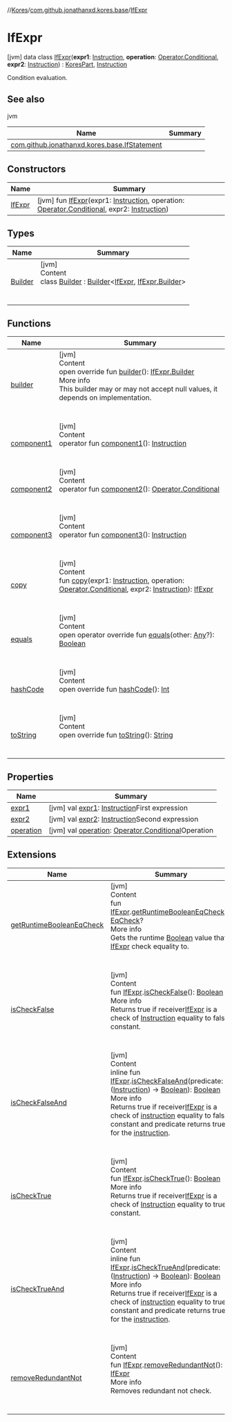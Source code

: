//[Kores](../../index.md)/[com.github.jonathanxd.kores.base](../index.md)/[IfExpr](index.md)



# IfExpr  
 [jvm] data class [IfExpr](index.md)(**expr1**: [Instruction](../../com.github.jonathanxd.kores/-instruction/index.md), **operation**: [Operator.Conditional](../../com.github.jonathanxd.kores.operator/-operator/-conditional/index.md), **expr2**: [Instruction](../../com.github.jonathanxd.kores/-instruction/index.md)) : [KoresPart](../../com.github.jonathanxd.kores/-kores-part/index.md), [Instruction](../../com.github.jonathanxd.kores/-instruction/index.md)

Condition evaluation.

   


## See also  
  
jvm  
  
|  Name|  Summary| 
|---|---|
| <a name="com.github.jonathanxd.kores.base/IfExpr///PointingToDeclaration/"></a>[com.github.jonathanxd.kores.base.IfStatement](../-if-statement/index.md)| <a name="com.github.jonathanxd.kores.base/IfExpr///PointingToDeclaration/"></a>
  


## Constructors  
  
|  Name|  Summary| 
|---|---|
| <a name="com.github.jonathanxd.kores.base/IfExpr/IfExpr/#com.github.jonathanxd.kores.Instruction#com.github.jonathanxd.kores.operator.Operator.Conditional#com.github.jonathanxd.kores.Instruction/PointingToDeclaration/"></a>[IfExpr](-if-expr.md)| <a name="com.github.jonathanxd.kores.base/IfExpr/IfExpr/#com.github.jonathanxd.kores.Instruction#com.github.jonathanxd.kores.operator.Operator.Conditional#com.github.jonathanxd.kores.Instruction/PointingToDeclaration/"></a> [jvm] fun [IfExpr](-if-expr.md)(expr1: [Instruction](../../com.github.jonathanxd.kores/-instruction/index.md), operation: [Operator.Conditional](../../com.github.jonathanxd.kores.operator/-operator/-conditional/index.md), expr2: [Instruction](../../com.github.jonathanxd.kores/-instruction/index.md))   <br>


## Types  
  
|  Name|  Summary| 
|---|---|
| <a name="com.github.jonathanxd.kores.base/IfExpr.Builder///PointingToDeclaration/"></a>[Builder](-builder/index.md)| <a name="com.github.jonathanxd.kores.base/IfExpr.Builder///PointingToDeclaration/"></a>[jvm]  <br>Content  <br>class [Builder](-builder/index.md) : [Builder](../../com.github.jonathanxd.kores.builder/-builder/index.md)<[IfExpr](index.md), [IfExpr.Builder](-builder/index.md)>   <br><br><br>


## Functions  
  
|  Name|  Summary| 
|---|---|
| <a name="com.github.jonathanxd.kores.base/IfExpr/builder/#/PointingToDeclaration/"></a>[builder](builder.md)| <a name="com.github.jonathanxd.kores.base/IfExpr/builder/#/PointingToDeclaration/"></a>[jvm]  <br>Content  <br>open override fun [builder](builder.md)(): [IfExpr.Builder](-builder/index.md)  <br>More info  <br>This builder may or may not accept null values, it depends on implementation.  <br><br><br>
| <a name="com.github.jonathanxd.kores.base/IfExpr/component1/#/PointingToDeclaration/"></a>[component1](component1.md)| <a name="com.github.jonathanxd.kores.base/IfExpr/component1/#/PointingToDeclaration/"></a>[jvm]  <br>Content  <br>operator fun [component1](component1.md)(): [Instruction](../../com.github.jonathanxd.kores/-instruction/index.md)  <br><br><br>
| <a name="com.github.jonathanxd.kores.base/IfExpr/component2/#/PointingToDeclaration/"></a>[component2](component2.md)| <a name="com.github.jonathanxd.kores.base/IfExpr/component2/#/PointingToDeclaration/"></a>[jvm]  <br>Content  <br>operator fun [component2](component2.md)(): [Operator.Conditional](../../com.github.jonathanxd.kores.operator/-operator/-conditional/index.md)  <br><br><br>
| <a name="com.github.jonathanxd.kores.base/IfExpr/component3/#/PointingToDeclaration/"></a>[component3](component3.md)| <a name="com.github.jonathanxd.kores.base/IfExpr/component3/#/PointingToDeclaration/"></a>[jvm]  <br>Content  <br>operator fun [component3](component3.md)(): [Instruction](../../com.github.jonathanxd.kores/-instruction/index.md)  <br><br><br>
| <a name="com.github.jonathanxd.kores.base/IfExpr/copy/#com.github.jonathanxd.kores.Instruction#com.github.jonathanxd.kores.operator.Operator.Conditional#com.github.jonathanxd.kores.Instruction/PointingToDeclaration/"></a>[copy](copy.md)| <a name="com.github.jonathanxd.kores.base/IfExpr/copy/#com.github.jonathanxd.kores.Instruction#com.github.jonathanxd.kores.operator.Operator.Conditional#com.github.jonathanxd.kores.Instruction/PointingToDeclaration/"></a>[jvm]  <br>Content  <br>fun [copy](copy.md)(expr1: [Instruction](../../com.github.jonathanxd.kores/-instruction/index.md), operation: [Operator.Conditional](../../com.github.jonathanxd.kores.operator/-operator/-conditional/index.md), expr2: [Instruction](../../com.github.jonathanxd.kores/-instruction/index.md)): [IfExpr](index.md)  <br><br><br>
| <a name="kotlin/Any/equals/#kotlin.Any?/PointingToDeclaration/"></a>[equals](../../com.github.jonathanxd.kores.util/-simple-resolver/index.md#%5Bkotlin%2FAny%2Fequals%2F%23kotlin.Any%3F%2FPointingToDeclaration%2F%5D%2FFunctions%2F-427383591)| <a name="kotlin/Any/equals/#kotlin.Any?/PointingToDeclaration/"></a>[jvm]  <br>Content  <br>open operator override fun [equals](../../com.github.jonathanxd.kores.util/-simple-resolver/index.md#%5Bkotlin%2FAny%2Fequals%2F%23kotlin.Any%3F%2FPointingToDeclaration%2F%5D%2FFunctions%2F-427383591)(other: [Any](https://kotlinlang.org/api/latest/jvm/stdlib/kotlin/-any/index.html)?): [Boolean](https://kotlinlang.org/api/latest/jvm/stdlib/kotlin/-boolean/index.html)  <br><br><br>
| <a name="kotlin/Any/hashCode/#/PointingToDeclaration/"></a>[hashCode](../../com.github.jonathanxd.kores.util/-simple-resolver/index.md#%5Bkotlin%2FAny%2FhashCode%2F%23%2FPointingToDeclaration%2F%5D%2FFunctions%2F-427383591)| <a name="kotlin/Any/hashCode/#/PointingToDeclaration/"></a>[jvm]  <br>Content  <br>open override fun [hashCode](../../com.github.jonathanxd.kores.util/-simple-resolver/index.md#%5Bkotlin%2FAny%2FhashCode%2F%23%2FPointingToDeclaration%2F%5D%2FFunctions%2F-427383591)(): [Int](https://kotlinlang.org/api/latest/jvm/stdlib/kotlin/-int/index.html)  <br><br><br>
| <a name="kotlin/Any/toString/#/PointingToDeclaration/"></a>[toString](../../com.github.jonathanxd.kores.util/-simple-resolver/index.md#%5Bkotlin%2FAny%2FtoString%2F%23%2FPointingToDeclaration%2F%5D%2FFunctions%2F-427383591)| <a name="kotlin/Any/toString/#/PointingToDeclaration/"></a>[jvm]  <br>Content  <br>open override fun [toString](../../com.github.jonathanxd.kores.util/-simple-resolver/index.md#%5Bkotlin%2FAny%2FtoString%2F%23%2FPointingToDeclaration%2F%5D%2FFunctions%2F-427383591)(): [String](https://kotlinlang.org/api/latest/jvm/stdlib/kotlin/-string/index.html)  <br><br><br>


## Properties  
  
|  Name|  Summary| 
|---|---|
| <a name="com.github.jonathanxd.kores.base/IfExpr/expr1/#/PointingToDeclaration/"></a>[expr1](expr1.md)| <a name="com.github.jonathanxd.kores.base/IfExpr/expr1/#/PointingToDeclaration/"></a> [jvm] val [expr1](expr1.md): [Instruction](../../com.github.jonathanxd.kores/-instruction/index.md)First expression   <br>
| <a name="com.github.jonathanxd.kores.base/IfExpr/expr2/#/PointingToDeclaration/"></a>[expr2](expr2.md)| <a name="com.github.jonathanxd.kores.base/IfExpr/expr2/#/PointingToDeclaration/"></a> [jvm] val [expr2](expr2.md): [Instruction](../../com.github.jonathanxd.kores/-instruction/index.md)Second expression   <br>
| <a name="com.github.jonathanxd.kores.base/IfExpr/operation/#/PointingToDeclaration/"></a>[operation](operation.md)| <a name="com.github.jonathanxd.kores.base/IfExpr/operation/#/PointingToDeclaration/"></a> [jvm] val [operation](operation.md): [Operator.Conditional](../../com.github.jonathanxd.kores.operator/-operator/-conditional/index.md)Operation   <br>


## Extensions  
  
|  Name|  Summary| 
|---|---|
| <a name="com.github.jonathanxd.kores.inspect//getRuntimeBooleanEqCheck/com.github.jonathanxd.kores.base.IfExpr#/PointingToDeclaration/"></a>[getRuntimeBooleanEqCheck](../../com.github.jonathanxd.kores.inspect/get-runtime-boolean-eq-check.md)| <a name="com.github.jonathanxd.kores.inspect//getRuntimeBooleanEqCheck/com.github.jonathanxd.kores.base.IfExpr#/PointingToDeclaration/"></a>[jvm]  <br>Content  <br>fun [IfExpr](index.md).[getRuntimeBooleanEqCheck](../../com.github.jonathanxd.kores.inspect/get-runtime-boolean-eq-check.md)(): [EqCheck](../../com.github.jonathanxd.kores.inspect/-eq-check/index.md)?  <br>More info  <br>Gets the runtime [Boolean](https://kotlinlang.org/api/latest/jvm/stdlib/kotlin/-boolean/index.html) value that [IfExpr](index.md) check equality to.  <br><br><br>
| <a name="com.github.jonathanxd.kores.inspect//isCheckFalse/com.github.jonathanxd.kores.base.IfExpr#/PointingToDeclaration/"></a>[isCheckFalse](../../com.github.jonathanxd.kores.inspect/is-check-false.md)| <a name="com.github.jonathanxd.kores.inspect//isCheckFalse/com.github.jonathanxd.kores.base.IfExpr#/PointingToDeclaration/"></a>[jvm]  <br>Content  <br>fun [IfExpr](index.md).[isCheckFalse](../../com.github.jonathanxd.kores.inspect/is-check-false.md)(): [Boolean](https://kotlinlang.org/api/latest/jvm/stdlib/kotlin/-boolean/index.html)  <br>More info  <br>Returns true if receiver[IfExpr](index.md) is a check of [Instruction](../../com.github.jonathanxd.kores/-instruction/index.md) equality to false constant.  <br><br><br>
| <a name="com.github.jonathanxd.kores.inspect//isCheckFalseAnd/com.github.jonathanxd.kores.base.IfExpr#kotlin.Function1[com.github.jonathanxd.kores.Instruction,kotlin.Boolean]/PointingToDeclaration/"></a>[isCheckFalseAnd](../../com.github.jonathanxd.kores.inspect/is-check-false-and.md)| <a name="com.github.jonathanxd.kores.inspect//isCheckFalseAnd/com.github.jonathanxd.kores.base.IfExpr#kotlin.Function1[com.github.jonathanxd.kores.Instruction,kotlin.Boolean]/PointingToDeclaration/"></a>[jvm]  <br>Content  <br>inline fun [IfExpr](index.md).[isCheckFalseAnd](../../com.github.jonathanxd.kores.inspect/is-check-false-and.md)(predicate: ([Instruction](../../com.github.jonathanxd.kores/-instruction/index.md)) -> [Boolean](https://kotlinlang.org/api/latest/jvm/stdlib/kotlin/-boolean/index.html)): [Boolean](https://kotlinlang.org/api/latest/jvm/stdlib/kotlin/-boolean/index.html)  <br>More info  <br>Returns true if receiver[IfExpr](index.md) is a check of [instruction](../../com.github.jonathanxd.kores/-instruction/index.md) equality to false constant and predicate returns true for the [instruction](../../com.github.jonathanxd.kores/-instruction/index.md).  <br><br><br>
| <a name="com.github.jonathanxd.kores.inspect//isCheckTrue/com.github.jonathanxd.kores.base.IfExpr#/PointingToDeclaration/"></a>[isCheckTrue](../../com.github.jonathanxd.kores.inspect/is-check-true.md)| <a name="com.github.jonathanxd.kores.inspect//isCheckTrue/com.github.jonathanxd.kores.base.IfExpr#/PointingToDeclaration/"></a>[jvm]  <br>Content  <br>fun [IfExpr](index.md).[isCheckTrue](../../com.github.jonathanxd.kores.inspect/is-check-true.md)(): [Boolean](https://kotlinlang.org/api/latest/jvm/stdlib/kotlin/-boolean/index.html)  <br>More info  <br>Returns true if receiver[IfExpr](index.md) is a check of [Instruction](../../com.github.jonathanxd.kores/-instruction/index.md) equality to true constant.  <br><br><br>
| <a name="com.github.jonathanxd.kores.inspect//isCheckTrueAnd/com.github.jonathanxd.kores.base.IfExpr#kotlin.Function1[com.github.jonathanxd.kores.Instruction,kotlin.Boolean]/PointingToDeclaration/"></a>[isCheckTrueAnd](../../com.github.jonathanxd.kores.inspect/is-check-true-and.md)| <a name="com.github.jonathanxd.kores.inspect//isCheckTrueAnd/com.github.jonathanxd.kores.base.IfExpr#kotlin.Function1[com.github.jonathanxd.kores.Instruction,kotlin.Boolean]/PointingToDeclaration/"></a>[jvm]  <br>Content  <br>inline fun [IfExpr](index.md).[isCheckTrueAnd](../../com.github.jonathanxd.kores.inspect/is-check-true-and.md)(predicate: ([Instruction](../../com.github.jonathanxd.kores/-instruction/index.md)) -> [Boolean](https://kotlinlang.org/api/latest/jvm/stdlib/kotlin/-boolean/index.html)): [Boolean](https://kotlinlang.org/api/latest/jvm/stdlib/kotlin/-boolean/index.html)  <br>More info  <br>Returns true if receiver[IfExpr](index.md) is a check of [instruction](../../com.github.jonathanxd.kores/-instruction/index.md) equality to true constant and predicate returns true for the [instruction](../../com.github.jonathanxd.kores/-instruction/index.md).  <br><br><br>
| <a name="com.github.jonathanxd.kores.inspect//removeRedundantNot/com.github.jonathanxd.kores.base.IfExpr#/PointingToDeclaration/"></a>[removeRedundantNot](../../com.github.jonathanxd.kores.inspect/remove-redundant-not.md)| <a name="com.github.jonathanxd.kores.inspect//removeRedundantNot/com.github.jonathanxd.kores.base.IfExpr#/PointingToDeclaration/"></a>[jvm]  <br>Content  <br>fun [IfExpr](index.md).[removeRedundantNot](../../com.github.jonathanxd.kores.inspect/remove-redundant-not.md)(): [IfExpr](index.md)  <br>More info  <br>Removes redundant not check.  <br><br><br>

